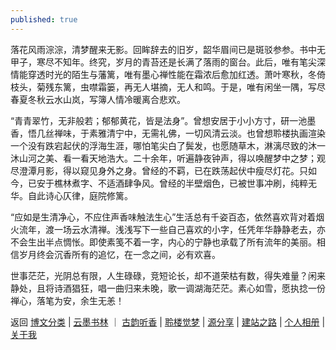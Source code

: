 ```yaml
---
published: true
---
```

落花风雨淙淙，清梦醒来无影。回眸辞去的旧岁，韶华眉间已是斑驳参参。书中无甲子，寒尽不知年。终究，岁月的青苔还是长满了落雨的窗台。此后，唯有笔尖深情能穿透时光的陌生与藩篱，唯有墨心禅性能在霜浓后愈加红透。萧叶寒秋，冬倚枝头，菊残东篱，虫噤霜篓，再无人堪摘，无人和鸣。于是，唯有闲坐一隅，写尽春夏冬秋云水山岚，写簿人情冷暖离合悲欢。 

“青青翠竹，无非般若；郁郁黄花，皆是法身”。曾想安居于小小方寸，研一池墨香，悟几丝禅味，于素雅清宁中，无需礼佛，一切风清云淡。也曾想聆楼执画渲染一个没有跌宕起伏的浮海生涯，哪怕笔尖白了鬓发，也愿随草木，淋漓尽致的沐一沐山河之美、看一看天地浩大。二十余年，听遍静夜钟声，得以唤醒梦中之梦；观尽澄潭月影，得以窥见身外之身。曾经的不羁，已在跌荡起伏中瘦尽灯花。只如今，已安于樵林煮字、不适酒肆争风。曾经的半壁烟色，已被世事冲刷，纯粹无华。自此诗心仄律，庭院修篱。

“应如是生清净心，不应住声香味触法生心”生活总有千姿百态，依然喜欢背对着烟火流年，渡一场云水清禅。浅浅写下一些自己喜欢的小字，任凭年华静静老去，亦不会生出半点惆怅。即使素笺不着一字，内心的宁静也承载了所有流年的美丽。相信岁月终会沉香所有的追忆，在一念之间，必有欢喜。

世事茫茫，光阴总有限，人生碌碌，竞短论长，却不道荣枯有数，得失难量？闲来静处，且将诗酒猖狂，唱一曲归来未晚，歌一调湖海茫茫。素心如雪，愿执捻一份禅心，落笔为安，余生无恙！


返回 [博文分类](http://lvxiong7zg.com/tag/) | [云墨书林](http://lvxiong7zg.com/message/) ｜ [古韵听香](http://lvxiong7zg.com/poetry/) | [聆楼觉梦](http://lvxiong7zg.com/prose/) |
 [源分享](http://lvxiong7zg.com/reference/) | [建站之路](http://lvxiong7zg.com/road/) | [个人相册](http://lvxiong7zg.com/private/) | [关于我](http://lvxiong7zg.com/me/)
